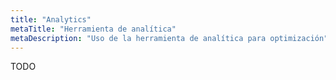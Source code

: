 ```yaml
---
title: "Analytics"
metaTitle: "Herramienta de analítica"
metaDescription: "Uso de la herramienta de analítica para optimización"
---
```


TODO
